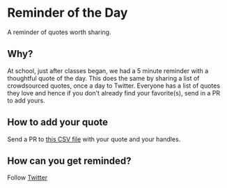 # Reminder of the Day
A reminder of quotes worth sharing.

## Why?

At school, just after classes began, we had a 5 minute reminder with a thoughtful quote of the day. This does the same by sharing a list of crowdsourced quotes, once a day to Twitter. Everyone has a list of quotes they love and hence if you don't already find your favorite(s), send in a PR to add yours.

## How to add your quote

Send a PR to [this CSV file](reminders.csv) with your quote and your handles.

## How can you get reminded?

Follow [Twitter](http://twiter.com/remindertoday)
